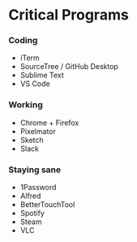 # Critical Programs

### Coding
- iTerm
- SourceTree / GitHub Desktop
- Sublime Text
- VS Code

### Working
- Chrome + Firefox
- Pixelmator
- Sketch
- Slack

### Staying sane
- 1Password
- Alfred
- BetterTouchTool
- Spotify
- Steam
- VLC
